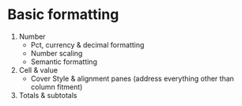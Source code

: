 # Basic formatting

1. Number
   * Pct, currency & decimal formatting
   * Number scaling
   * Semantic formatting
2. Cell & value
   * Cover Style & alignment panes (address everything other than column fitment)
3. Totals & subtotals
